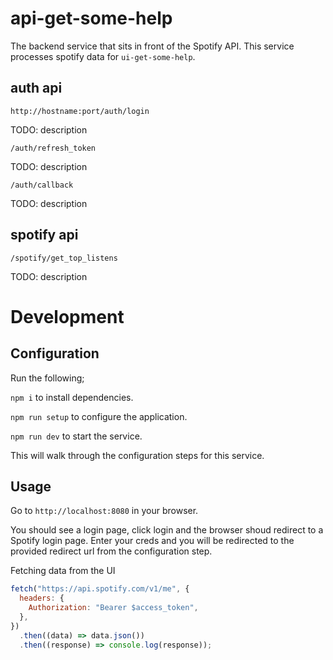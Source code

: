 # api-get-some-help

The backend service that sits in front of the Spotify API. This service processes spotify data for `ui-get-some-help`.

## auth api

`http://hostname:port/auth/login`

TODO: description

`/auth/refresh_token`

TODO: description

`/auth/callback`

TODO: description

## spotify api

`/spotify/get_top_listens`

TODO: description

# Development

## Configuration

Run the following;

`npm i` to install dependencies.

`npm run setup` to configure the application.

`npm run dev` to start the service.

This will walk through the configuration steps for this service.

## Usage

Go to `http://localhost:8080` in your browser.

You should see a login page, click login and the browser shoud redirect to a Spotify login page. Enter your creds and you will be redirected to the provided redirect url from the configuration step.

Fetching data from the UI

```javascript
fetch("https://api.spotify.com/v1/me", {
  headers: {
    Authorization: "Bearer $access_token",
  },
})
  .then((data) => data.json())
  .then((response) => console.log(response));
```
